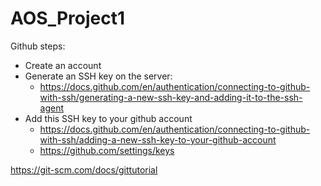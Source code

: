 # AOS_Project1

Github steps:

* Create an account
* Generate an SSH key on the server:
  * https://docs.github.com/en/authentication/connecting-to-github-with-ssh/generating-a-new-ssh-key-and-adding-it-to-the-ssh-agent
* Add this SSH key to your github account
  * https://docs.github.com/en/authentication/connecting-to-github-with-ssh/adding-a-new-ssh-key-to-your-github-account
  * https://github.com/settings/keys

https://git-scm.com/docs/gittutorial
